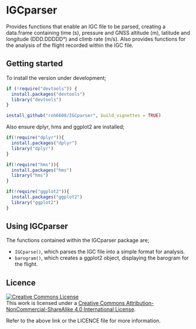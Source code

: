IGCparser
===================

Provides functions that enable an IGC file to be parsed, creating a data.frame containing time (s), pressure and GNSS altitude (m), latitude and longitude (DDD.DDDDD°) and climb rate (m/s). Also provides functions for the analysis of the flight recorded within the IGC file.

Getting started
------------------
To install the version under development;

```r
if (!require("devtools")) {
  install.packages("devtools")
  library("devtools")
}

install_github("roh6608/IGCparser", build_vignettes = TRUE)

```
Also ensure dplyr, hms and ggplot2 are installed;

```r
if(!require("dplyr")){
  install.packages("dplyr")
  library("dplyr")
}

if(!require("hms")){
  install.packages("hms")
  library("hms")
}

if(!require("ggplot2")){
  install.packages("ggplot2")
  library("ggplot2")
}

```
Using IGCparser
-----------------
The functions contained within the IGCparser package are;
- ```IGCparse()```, which parses the IGC file into a simple format for analysis.
- ```barogram()```, which creates a ggplot2 object, displaying the barogram for the flight.


Licence
----------------
<a rel="license" href="http://creativecommons.org/licenses/by-nc-sa/4.0/"><img alt="Creative Commons License" style="border-width:0" src="https://i.creativecommons.org/l/by-nc-sa/4.0/88x31.png" /></a><br />This work is licensed under a <a rel="license" href="http://creativecommons.org/licenses/by-nc-sa/4.0/">Creative Commons Attribution-NonCommercial-ShareAlike 4.0 International License</a>.

Refer to the above link or the LICENCE file for more information.
